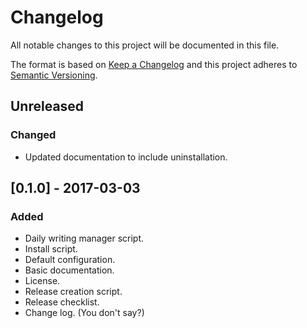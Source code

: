 # Changelog

All notable changes to this project will be documented in this file.

The format is based on [Keep a Changelog](http://keepachangelog.com/)
and this project adheres to [Semantic Versioning](http://semver.org/).


## Unreleased
### Changed

* Updated documentation to include uninstallation.


## [0.1.0] - 2017-03-03
### Added

* Daily writing manager script.
* Install script.
* Default configuration.
* Basic documentation.
* License.
* Release creation script.
* Release checklist.
* Change log. (You don't say?)
